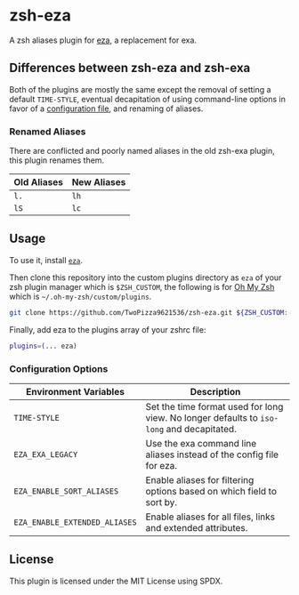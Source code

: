 # zsh-eza

A zsh aliases plugin for [eza](https://github.com/eza-community/eza),
a replacement for exa.

## Differences between zsh-eza and zsh-exa

Both of the plugins are mostly the same except the removal of setting a default
`TIME-STYLE`, eventual decapitation of using command-line options in favor of
a [configuration file](https://github.com/eza-community/eza/issues/139), and
renaming of aliases.

### Renamed Aliases

There are conflicted and poorly named aliases in the old zsh-exa plugin, this
plugin renames them.

| Old Aliases | New Aliases |
|-------------|-------------|
| `l.`        | `lh`        |
| `lS`        | `lc`        |

## Usage

To use it, install [`eza`](https://github.com/eza-community/eza).

Then clone this repository into the custom plugins directory as `eza` of your
zsh plugin manager which is `$ZSH_CUSTOM`, the following is for
[Oh My Zsh](https://ohmyz.sh/) which is `~/.oh-my-zsh/custom/plugins`.

```bash
git clone https://github.com/TwoPizza9621536/zsh-eza.git ${ZSH_CUSTOM:-$HOME/.oh-my-zsh/custom}/plugins/eza
```

Finally, add eza to the plugins array of your zshrc file:

```bash
plugins=(... eza)
```

### Configuration Options

| Environment Variables         | Description                                                                               |
|-------------------------------|-------------------------------------------------------------------------------------------|
| `TIME-STYLE`                  | Set the time format used for long view. No longer defaults to `iso-long` and decapitated. |
| `EZA_EXA_LEGACY`              | Use the exa command line aliases instead of the config file for eza.                      |
| `EZA_ENABLE_SORT_ALIASES`     | Enable aliases for filtering options based on which field to sort by.                     |
| `EZA_ENABLE_EXTENDED_ALIASES` | Enable aliases for all files, links and extended attributes.                              |

## License

This plugin is licensed under the MIT License using SPDX.
